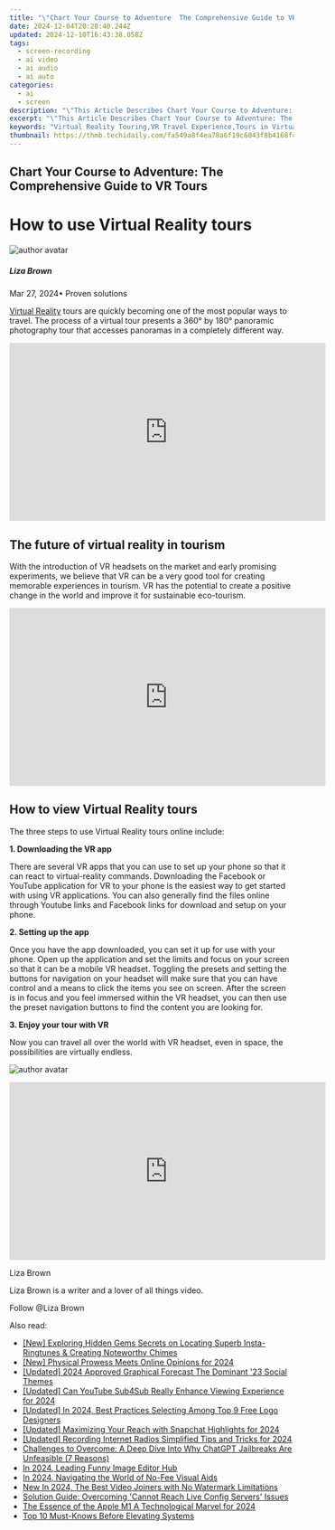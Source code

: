 ```yaml
---
title: "\"Chart Your Course to Adventure  The Comprehensive Guide to VR Tours\""
date: 2024-12-04T20:28:40.244Z
updated: 2024-12-10T16:43:38.058Z
tags: 
  - screen-recording
  - ai video
  - ai audio
  - ai auto
categories: 
  - ai
  - screen
description: "\"This Article Describes Chart Your Course to Adventure: The Comprehensive Guide to VR Tours\""
excerpt: "\"This Article Describes Chart Your Course to Adventure: The Comprehensive Guide to VR Tours\""
keywords: "Virtual Reality Touring,VR Travel Experience,Tours in Virtual Space,Explore Through VR,Adventure VR Journey,Guide to VR Trips,Comprehensive VR Expedition"
thumbnail: https://thmb.techidaily.com/fa549a8f4ea78a6f19c6043f8b4168f45b8a02a01f09c9a4cfb746e3a5491976.jpg
---
```


## Chart Your Course to Adventure: The Comprehensive Guide to VR Tours

# How to use Virtual Reality tours

![author avatar](https://lh5.googleusercontent.com/-AIMmjowaFs4/AAAAAAAAAAI/AAAAAAAAABc/Y5UmwDaI7HU/s250-c-k/photo.jpg)

##### Liza Brown

 Mar 27, 2024• Proven solutions

[Virtual Reality](https://tools.techidaily.com/wondershare/filmora/download/) tours are quickly becoming one of the most popular ways to travel. The process of a virtual tour presents a 360° by 180° panoramic photography tour that accesses panoramas in a completely different way.

<!-- affiliate ads begin -->
<iframe width="560" height="315" src="https://www.youtube.com/embed/mHFtYJppXFk?si=ylFaAT4nXqCmlV8F" title="YouTube video player" frameborder="0" allow="accelerometer; autoplay; clipboard-write; encrypted-media; gyroscope; picture-in-picture; web-share" referrerpolicy="strict-origin-when-cross-origin" allowfullscreen></iframe>
<!-- affiliate ads end -->

## The future of virtual reality in tourism

 With the introduction of VR headsets on the market and early promising experiments, we believe that VR can be a very good tool for creating memorable experiences in tourism. VR has the potential to create a positive change in the world and improve it for sustainable eco-tourism.

<!-- affiliate ads begin -->
<iframe width="560" height="315" src="https://www.youtube.com/embed/W5aJC8okA8s?si=L2rnYAp-gmGlLQSf" title="YouTube video player" frameborder="0" allow="accelerometer; autoplay; clipboard-write; encrypted-media; gyroscope; picture-in-picture; web-share" referrerpolicy="strict-origin-when-cross-origin" allowfullscreen></iframe>
<!-- affiliate ads end -->

## How to view Virtual Reality tours

 The three steps to use Virtual Reality tours online include:

**1\. Downloading the VR app**

 There are several VR apps that you can use to set up your phone so that it can react to virtual-reality commands. Downloading the Facebook or YouTube application for VR to your phone is the easiest way to get started with using VR applications. You can also generally find the files online through Youtube links and Facebook links for download and setup on your phone.

**2\. Setting up the app**

 Once you have the app downloaded, you can set it up for use with your phone. Open up the application and set the limits and focus on your screen so that it can be a mobile VR headset. Toggling the presets and setting the buttons for navigation on your headset will make sure that you can have control and a means to click the items you see on screen. After the screen is in focus and you feel immersed within the VR headset, you can then use the preset navigation buttons to find the content you are looking for.

**3\. Enjoy your tour with VR**

 Now you can travel all over the world with VR headset, even in space, the possibilities are virtually endless.

![author avatar](https://lh5.googleusercontent.com/-AIMmjowaFs4/AAAAAAAAAAI/AAAAAAAAABc/Y5UmwDaI7HU/s250-c-k/photo.jpg)

<!-- affiliate ads begin -->
<iframe width="560" height="315" src="https://www.youtube.com/embed/PD0vq5qAYkw?si=5H3KWtCfUOYg1Nlv" title="YouTube video player" frameborder="0" allow="accelerometer; autoplay; clipboard-write; encrypted-media; gyroscope; picture-in-picture; web-share" referrerpolicy="strict-origin-when-cross-origin" allowfullscreen></iframe>
<!-- affiliate ads end -->

Liza Brown

Liza Brown is a writer and a lover of all things video.

Follow @Liza Brown


<ins class="adsbygoogle"
     style="display:block"
     data-ad-format="autorelaxed"
     data-ad-client="ca-pub-7571918770474297"
     data-ad-slot="1223367746"></ins>



<ins class="adsbygoogle"
     style="display:block"
     data-ad-client="ca-pub-7571918770474297"
     data-ad-slot="8358498916"
     data-ad-format="auto"
     data-full-width-responsive="true"></ins>


<span class="atpl-alsoreadstyle">Also read:</span>
<div><ul>
<li><a href="https://fox-blue.techidaily.com/new-exploring-hidden-gems-secrets-on-locating-superb-insta-ringtunes-and-creating-noteworthy-chimes/"><u>[New] Exploring Hidden Gems Secrets on Locating Superb Insta-Ringtunes & Creating Noteworthy Chimes</u></a></li>
<li><a href="https://fox-blue.techidaily.com/new-physical-prowess-meets-online-opinions-for-2024/"><u>[New] Physical Prowess Meets Online Opinions for 2024</u></a></li>
<li><a href="https://eaxpv-info.techidaily.com/updated-2024-approved-graphical-forecast-the-dominant-23-social-themes/"><u>[Updated] 2024 Approved Graphical Forecast The Dominant '23 Social Themes</u></a></li>
<li><a href="https://facebook-video-share.techidaily.com/updated-can-youtube-sub4sub-really-enhance-viewing-experience-for-2024/"><u>[Updated] Can YouTube Sub4Sub Really Enhance Viewing Experience for 2024</u></a></li>
<li><a href="https://facebook-video-footage.techidaily.com/updated-in-2024-best-practices-selecting-among-top-9-free-logo-designers/"><u>[Updated] In 2024, Best Practices Selecting Among Top 9 Free Logo Designers</u></a></li>
<li><a href="https://fox-blue.techidaily.com/updated-maximizing-your-reach-with-snapchat-highlights-for-2024/"><u>[Updated] Maximizing Your Reach with Snapchat Highlights for 2024</u></a></li>
<li><a href="https://fox-blue.techidaily.com/updated-recording-internet-radios-simplified-tips-and-tricks-for-2024/"><u>[Updated] Recording Internet Radios Simplified Tips and Tricks for 2024</u></a></li>
<li><a href="https://tech-revival.techidaily.com/challenges-to-overcome-a-deep-dive-into-why-chatgpt-jailbreaks-are-unfeasible-7-reasons/"><u>Challenges to Overcome: A Deep Dive Into Why ChatGPT Jailbreaks Are Unfeasible (7 Reasons)</u></a></li>
<li><a href="https://fox-boxes.techidaily.com/in-2024-leading-funny-image-editor-hub/"><u>In 2024, Leading Funny Image Editor Hub</u></a></li>
<li><a href="https://fox-blue.techidaily.com/in-2024-navigating-the-world-of-no-fee-visual-aids/"><u>In 2024, Navigating the World of No-Fee Visual Aids</u></a></li>
<li><a href="https://video-content-creator.techidaily.com/new-in-2024-the-best-video-joiners-with-no-watermark-limitations/"><u>New In 2024, The Best Video Joiners with No Watermark Limitations</u></a></li>
<li><a href="https://win-blog.techidaily.com/solution-guide-overcoming-cannot-reach-live-config-servers-issues/"><u>Solution Guide: Overcoming 'Cannot Reach Live Config Servers' Issues</u></a></li>
<li><a href="https://some-guidance.techidaily.com/the-essence-of-the-apple-m1-a-technological-marvel-for-2024/"><u>The Essence of the Apple M1 A Technological Marvel for 2024</u></a></li>
<li><a href="https://fox-blue.techidaily.com/top-10-must-knows-before-elevating-systems/"><u>Top 10 Must-Knows Before Elevating Systems</u></a></li>
</ul></div>

